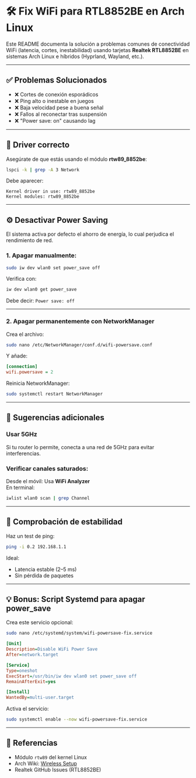 # 🛠️ Fix WiFi para RTL8852BE en Arch Linux

Este README documenta la solución a problemas comunes de conectividad WiFi (latencia, cortes, inestabilidad) usando tarjetas **Realtek RTL8852BE** en sistemas Arch Linux e híbridos (Hyprland, Wayland, etc.).

---

## ✅ Problemas Solucionados

- ❌ Cortes de conexión esporádicos
- ❌ Ping alto o inestable en juegos
- ❌ Baja velocidad pese a buena señal
- ❌ Fallos al reconectar tras suspensión
- ❌ "Power save: on" causando lag

---

## 🧩 Driver correcto

Asegúrate de que estás usando el módulo **rtw89_8852be**:

```bash
lspci -k | grep -A 3 Network
```

Debe aparecer:
```
Kernel driver in use: rtw89_8852be
Kernel modules: rtw89_8852be
```

---

## ⚙️ Desactivar Power Saving

El sistema activa por defecto el ahorro de energía, lo cual perjudica el rendimiento de red.

### 1. Apagar manualmente:

```bash
sudo iw dev wlan0 set power_save off
```

Verifica con:

```bash
iw dev wlan0 get power_save
```

Debe decir: `Power save: off`

---

### 2. Apagar permanentemente con NetworkManager

Crea el archivo:

```bash
sudo nano /etc/NetworkManager/conf.d/wifi-powersave.conf
```

Y añade:

```ini
[connection]
wifi.powersave = 2
```

Reinicia NetworkManager:

```bash
sudo systemctl restart NetworkManager
```

---

## 📶 Sugerencias adicionales

### Usar 5GHz
Si tu router lo permite, conecta a una red de 5GHz para evitar interferencias.

### Verificar canales saturados:
Desde el móvil: Usa **WiFi Analyzer**  
En terminal:

```bash
iwlist wlan0 scan | grep Channel
```

---

## 📡 Comprobación de estabilidad

Haz un test de ping:

```bash
ping -i 0.2 192.168.1.1
```

Ideal:
- Latencia estable (2–5 ms)
- Sin pérdida de paquetes

---

## 💡 Bonus: Script Systemd para apagar power_save

Crea este servicio opcional:

```bash
sudo nano /etc/systemd/system/wifi-powersave-fix.service
```

```ini
[Unit]
Description=Disable WiFi Power Save
After=network.target

[Service]
Type=oneshot
ExecStart=/usr/bin/iw dev wlan0 set power_save off
RemainAfterExit=yes

[Install]
WantedBy=multi-user.target
```

Activa el servicio:

```bash
sudo systemctl enable --now wifi-powersave-fix.service
```

---

## 🔧 Referencias

- Módulo `rtw89` del kernel Linux
- Arch Wiki: [Wireless Setup](https://wiki.archlinux.org/title/Wireless_network_configuration)
- Realtek GitHub Issues (RTL8852BE)
